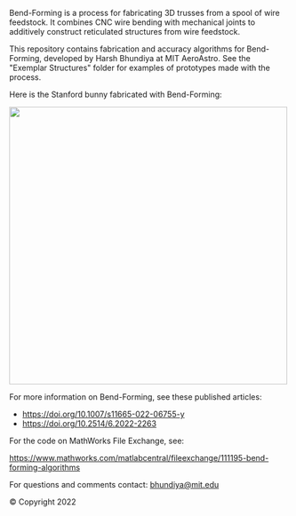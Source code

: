 Bend-Forming is a process for fabricating 3D trusses from a spool of wire feedstock.
It combines CNC wire bending with mechanical joints to additively construct reticulated structures from wire feedstock.

This repository contains fabrication and accuracy algorithms for Bend-Forming, developed by Harsh Bhundiya at MIT AeroAstro. 
See the "Exemplar Structures" folder for examples of prototypes made with the process.

Here is the Stanford bunny fabricated with Bend-Forming:

<img src="https://user-images.githubusercontent.com/46730108/166815930-fb4fe874-c03b-4bf9-b4a6-758ae2a42333.png" width="500" height="500">

For more information on Bend-Forming, see these published articles:
- https://doi.org/10.1007/s11665-022-06755-y
- https://doi.org/10.2514/6.2022-2263

For the code on MathWorks File Exchange, see:

https://www.mathworks.com/matlabcentral/fileexchange/111195-bend-forming-algorithms

For questions and comments contact: bhundiya@mit.edu

© Copyright 2022
